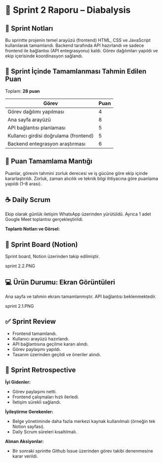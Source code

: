 # 🚀 Sprint 2 Raporu – Diabalysis

## 📝 Sprint Notları

Bu sprintte projenin temel arayüzü (frontend) HTML, CSS ve JavaScript kullanılarak tamamlandı. Backend tarafında API hazırlandı ve sadece frontend ile bağlantısı (API entegrasyonu) kaldı. Görev dağılımları yapıldı ve ekip içerisinde koordinasyon sağlandı.

## 🎯 Sprint İçinde Tamamlanması Tahmin Edilen Puan

Toplam: **28 puan**

| Görev | Puan |
|-------|------|
| Görev dağılımı yapılması | 4 |
| Ana sayfa arayüzü | 8 |
| API bağlantısı planlaması | 5 |
| Kullanıcı girdisi doğrulama (frontend) | 5 |
| Backend entegrasyon araştırması | 6 |

## 📌 Puan Tamamlama Mantığı

Puanlar, görevin tahmini zorluk derecesi ve iş gücüne göre ekip içinde kararlaştırıldı. Zorluk, zaman alıcılık ve teknik bilgi ihtiyacına göre puanlama yapıldı (1–8 arası).

## ☕ Daily Scrum

Ekip olarak günlük iletişim WhatsApp üzerinden yürütüldü. Ayrıca 1 adet Google Meet toplantısı gerçekleştirildi.

**Toplantı Notları ve Görsel:**



## 📌 Sprint Board (Notion)

Sprint board, Notion üzerinden takip edilmiştir.

sprint 2.2.PNG

## 💻 Ürün Durumu: Ekran Görüntüleri

Ana sayfa ve tahmin ekranı tamamlanmıştır. API bağlantısı beklenmektedir.

sprint 2.1.PNG

## ✅ Sprint Review

- Frontend tamamlandı.
- Kullanıcı arayüzü hazırlandı.
- API bağlantısına geçilme kararı alındı.
- Görev paylaşımı yapıldı.
- Tasarım üzerinden geçildi ve öneriler alındı.

## 🔁 Sprint Retrospective

**İyi Gidenler:**
- Görev paylaşımı netti.
- Frontend çalışmaları hızlı ilerledi.
- İletişim sürekli sağlandı.

**İyileştirme Gerekenler:**
- Belge yönetiminde daha fazla merkezi kaynak kullanılmalı (örneğin tek Notion sayfası).
- Daily Scrum süreleri kısaltılmalı.

**Alınan Aksiyonlar:**
- Bir sonraki sprintte Github Issue üzerinden görev takibi denenmesine karar verildi.
